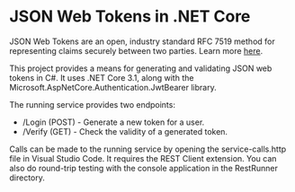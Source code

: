 # JSON Web Tokens in .NET Core

JSON Web Tokens are an open, industry standard RFC 7519 method for representing claims securely between two parties.  Learn more [here](https://jwt.io/).

This project provides a means for generating and validating JSON web tokens in C#.  It uses .NET Core 3.1, along with the Microsoft.AspNetCore.Authentication.JwtBearer library.

The running service provides two endpoints:

* /Login (POST) - Generate a new token for a user.
* /Verify (GET) - Check the validity of a generated token.

Calls can be made to the running service by opening the service-calls.http file in Visual Studio Code.  It requires the REST Client extension.  You can also do round-trip testing with the console application in the RestRunner directory.
